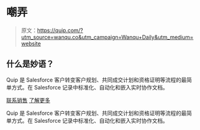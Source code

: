 # 嘲弄

> 原文：<https://quip.com/?utm_source=wanqu.co&utm_campaign=Wanqu+Daily&utm_medium=website>

## 什么是妙语？

Quip 是 Salesforce 客户转变客户规划、共同成交计划和资格证明等流程的最简单方式。在 Salesforce 记录中标准化、自动化和嵌入实时协作文档。

[联系销售](/about/contact) [了解更多](/about/product)

Quip 是 Salesforce 客户转变客户规划、共同成交计划和资格证明等流程的最简单方式。在 Salesforce 记录中标准化、自动化和嵌入实时协作文档。